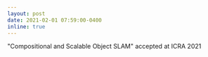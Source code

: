 ```yaml
---
layout: post
date: 2021-02-01 07:59:00-0400
inline: true
---
```


"Compositional and Scalable Object SLAM" accepted at ICRA 2021